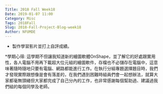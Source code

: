 ```yaml
---
Title: 2018 Fall Week18
Date: 2019-01-07 11:00
Category: Misc
Tags: 2018Fall
Slug: 2018-Fall-Project-Blog-week18
Author: NFUMDE
---
```




<!-- PELICAN_END_SUMMARY -->
* 製作學習影片並打上自評成績。

*學期心得:
 這學期不但讓我知道新的繪圖軟體OnShape，並了解它的好處跟實用性，各人電腦不用再下載超大位元組的繪圖軟件，存檔也不必儲存在電腦中，這意味著隨時隨地只要有電腦、網路都能進行工作。在執行分組專題選擇題目時，我們才發現實際跟想像是會有落差的，在我們遇到困難時組員們會一起想辦法，就算大家都毫無頭緒但大家都完成了自己分內的工作，也非常感謝每個幫助過、建議過我們組的每個同學及老師。
